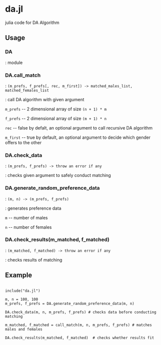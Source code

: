 # da.jl
julia code for DA Algorithm

## Usage

### DA

: module

### DA.call_match

: ```(m_prefs, f_prefs[, rec, m_first]) ->
 matched_males_list, matched_females_list```

: call DA algorithm with given argument

```m_prefs``` -- 2 dimensional array of size ```(n + 1) * m```

```f_prefs``` -- 2 dimensional array of size ```(m + 1) * n```

```rec``` -- false by defalt, an optional argument to call recursive DA algorithm

```m_first``` -- true by default, an optional argument to decide which gender offers to the other

### DA.check_data

: ```(m_prefs, f_prefs) -> throw an error if any```

: checks given argument to safely conduct matching

### DA.generate_random_preference_data

: ```(m, n) -> (m_prefs, f_prefs)```

: generates preference data

```m``` -- number of males

```n``` -- number of females


### DA.check_results(m_matched, f_matched)

: ```(m_matched, f_matched) -> throw an error if any```

: checks results of matching

## Example

```

include("da.jl")

m, n = 100, 100
m_prefs, f_prefs = DA.generate_random_preference_data(m, n)

DA.check_data(m, n, m_prefs, f_prefs) # checks data before conducting matching

m_matched, f_matched = call_match(m, n, m_prefs, f_prefs) # matches males and females

DA.check_results(m_matched, f_matched)  # checks whether results fit

```

